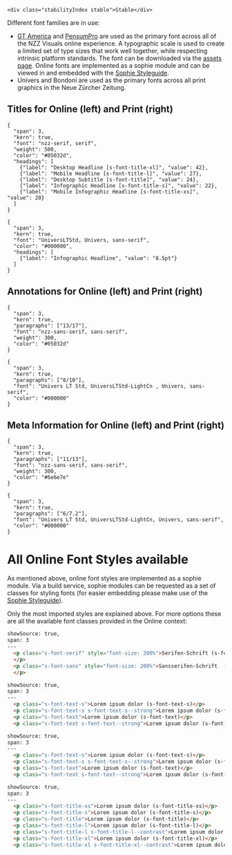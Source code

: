 ```html|span-1,no-source,plain
<div class="stabilityIndex stable">Stable</div>
```

Different font families are in use:

- [GT America](http://www.gt-america.com/) and [PensumPro](https://www.myfonts.com/fonts/typemates/pensum-pro/) are used as the primary font across all of the NZZ Visuals online experience. A typographic scale is used to create a limited set of type sizes that work well together, while respecting intrinsic platform standards. The font can be downloaded via the [assets page](assets). Online fonts are implemented as a sophie module and can be viewed in and embedded with the [Sophie Styleguide](https://storytelling.nzz.ch/tools/sophie-styleguide/).
- Univers and Bondoni are used as the primary fonts across all print graphics in the Neue Zürcher Zeitung.

## Titles for Online (left) and Print (right)

```type
{
  "span": 3,
  "kern": true,
  "font": "nzz-serif, serif",
  "weight": 500,
  "color": "#05032d",
  "headings": [
    {"label": "Desktop Headline [s-font-title-xl]", "value": 42},
    {"label": "Mobile Headline [s-font-title-l]", "value": 27},
    {"label": "Desktop Subtitle [s-font-title]", "value": 24},
    {"label": "Infographic Headline [s-font-title-s]", "value": 22},
    {"label": "Mobile Infographic Headline [s-font-title-xs]", "value": 20}
  ]
}
```

```type
{
  "span": 3,
  "kern": true,
  "font": "UniversLTStd, Univers, sans-serif",
  "color": "#000000",
  "headings": [
    {"label": "Infographic Headline", "value": "8.5pt"}
  ]
}
```

## Annotations for Online (left) and Print (right)

```type
{
  "span": 3,
  "kern": true,
  "paragraphs": ["13/17"],
  "font": "nzz-sans-serif, sans-serif",
  "weight": 300,
  "color": "#05032d"
}
```

```type
{
  "span": 3,
  "kern": true,
  "paragraphs": ["8/10"],
  "font": "Univers LT Std, UniversLTStd-LightCn , Univers, sans-serif",
  "color": "#000000"
}
```

## Meta Information for Online (left) and Print (right)

```type
{
  "span": 3,
  "kern": true,
  "paragraphs": ["11/13"],
  "font": "nzz-sans-serif, sans-serif",
  "weight": 300,
  "color": "#6e6e7e"
}
```

```type
{
  "span": 3,
  "kern": true,
  "paragraphs": ["6/7.2"],
  "font": "Univers LT Std, UniversLTStd-LightCn, Univers, sans-serif",
  "color": "#000000"
}
```

# All Online Font Styles available

As mentioned above, online font styles are implemented as a sophie module. Via a build service, sophie modules can be requested as a set of classes for styling fonts (for easier embedding please make use of the [Sophie Styleguide](https://storytelling.nzz.ch/tools/sophie-styleguide/)).

Only the most imported styles are explained above. For more options these are all the available font classes provided in the Online context:

```html
showSource: true,
span: 3
---
  <p class="s-font-serif" style="font-size: 200%">Serifen-Schrift (s-font-serif + custom styles)
  </p>
  <p class="s-font-sans" style="font-size: 200%">Sansserifen-Schrift  (s-font-sans + custom styles)
  </p>
```

```html
showSource: true,
span: 3
---
  <p class="s-font-text-s">Lorem ipsum dolor (s-font-text-s)</p>
  <p class="s-font-text-s s-font-text-s--strong">Lorem ipsum dolor (s-font-text-s)</p>
  <p class="s-font-text">Lorem ipsum dolor (s-font-text)</p>
  <p class="s-font-text s-font-text--strong">Lorem ipsum dolor (s-font-text s-font-text--strong)</p>
```

```html
showSource: true,
span: 3
---
  <p class="s-font-text-s">Lorem ipsum dolor (s-font-text-s)</p>
  <p class="s-font-text-s s-font-text-s--strong">Lorem ipsum dolor (s-font-text-s)</p>
  <p class="s-font-text">Lorem ipsum dolor (s-font-text)</p>
  <p class="s-font-text s-font-text--strong">Lorem ipsum dolor (s-font-text s-font-text--strong)</p>
```

```html
showSource: true,
span: 3
---
  <p class="s-font-title-xs">Lorem ipsum dolor (s-font-title-xs)</p>
  <p class="s-font-title-s">Lorem ipsum dolor (s-font-title-s)</p>
  <p class="s-font-title">Lorem ipsum dolor (s-font-title)</p>
  <p class="s-font-title-l">Lorem ipsum dolor (s-font-title-l)</p>
  <p class="s-font-title-l s-font-title-l--contrast">Lorem ipsum dolor (s-font-title-l s-font-title-l--contrast)</p>
  <p class="s-font-title-xl">Lorem ipsum dolor (s-font-title-xl)</p>
  <p class="s-font-title-xl s-font-title-xl--contrast">Lorem ipsum dolor (s-font-title-xl s-font-title-xl--contrast)</p>
```

